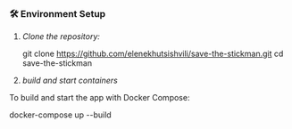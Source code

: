 ### 🛠️ Environment Setup

1. *Clone the repository:*
   
   git clone https://github.com/elenekhutsishvili/save-the-stickman.git
   cd save-the-stickman
   

2. *build and start containers*

  
To build and start the app with Docker Compose:

docker-compose up --build